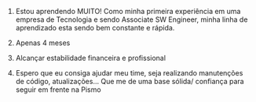 1. Estou aprendendo MUITO! Como minha primeira experiência em uma empresa de Tecnologia e sendo Associate SW Engineer, minha linha de aprendizado esta sendo bem constante e rápida.

2. Apenas 4 meses

3. Alcançar estabilidade financeira e profissional

4. Espero que eu consiga ajudar meu time, seja realizando manutenções de código, atualizações... Que me de uma base sólida/ confiança para seguir em frente na Pismo